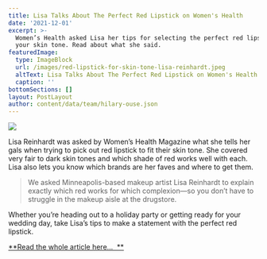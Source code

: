 ```yaml
---
title: Lisa Talks About The Perfect Red Lipstick on Women's Health
date: '2021-12-01'
excerpt: >-
  Women’s Health asked Lisa her tips for selecting the perfect red lipstick for
  your skin tone. Read about what she said.
featuredImage:
  type: ImageBlock
  url: /images/red-lipstick-for-skin-tone-lisa-reinhardt.jpeg
  altText: Lisa Talks About The Perfect Red Lipstick on Women's Health
  caption: ''
bottomSections: []
layout: PostLayout
author: content/data/team/hilary-ouse.json
---
```

![](/images/red-lipstick-for-skin-tone-lisa-reinhardt.jpeg)

Lisa Reinhardt was asked by Women’s Health Magazine what she tells her gals when trying to pick out red lipstick to fit their skin tone. She covered very fair to dark skin tones and which shade of red works well with each. Lisa also lets you know which brands are her faves and where to get them.



> We asked Minneapolis-based makeup artist Lisa Reinhardt to explain exactly which red works for which complexion—so you don’t have to struggle in the makeup aisle at the drugstore.









Whether you’re heading out to a holiday party or getting ready for your wedding day, take Lisa’s tips to make a statement with the perfect red lipstick.

[**Read the whole article here…  **](http://www.womenshealthmag.com/beauty/perfect-red-lipstick)
